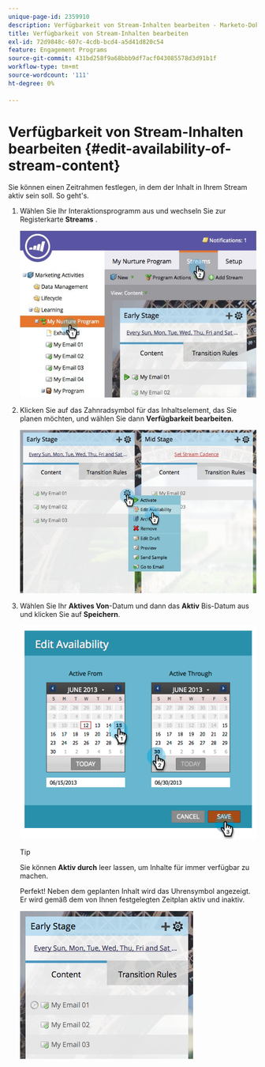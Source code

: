 ```yaml
---
unique-page-id: 2359910
description: Verfügbarkeit von Stream-Inhalten bearbeiten - Marketo-Dokumente - Produktdokumentation
title: Verfügbarkeit von Stream-Inhalten bearbeiten
exl-id: 72d9848c-607c-4cdb-bcd4-a5d41d820c54
feature: Engagement Programs
source-git-commit: 431bd258f9a68bbb9df7acf043085578d3d91b1f
workflow-type: tm+mt
source-wordcount: '111'
ht-degree: 0%

---
```


# Verfügbarkeit von Stream-Inhalten bearbeiten {#edit-availability-of-stream-content}

Sie können einen Zeitrahmen festlegen, in dem der Inhalt in Ihrem Stream aktiv sein soll. So geht&#39;s.

1. Wählen Sie Ihr Interaktionsprogramm aus und wechseln Sie zur Registerkarte **Streams** .

   ![](assets/cloneasteam-2.jpg)

1. Klicken Sie auf das Zahnradsymbol für das Inhaltselement, das Sie planen möchten, und wählen Sie dann **Verfügbarkeit bearbeiten**.

   ![](assets/image2014-9-15-17-3a35-3a56.png)

1. Wählen Sie Ihr **Aktives Von**-Datum und dann das **Aktiv** Bis-Datum aus und klicken Sie auf **Speichern**.

   ![](assets/image2014-9-15-17-3a36-3a0.png)

   >[!TIP]
   >
   >Sie können **Aktiv durch** leer lassen, um Inhalte für immer verfügbar zu machen.

   Perfekt! Neben dem geplanten Inhalt wird das Uhrensymbol angezeigt. Er wird gemäß dem von Ihnen festgelegten Zeitplan aktiv und inaktiv.

   ![](assets/image2014-9-15-17-3a36-3a4.png)
